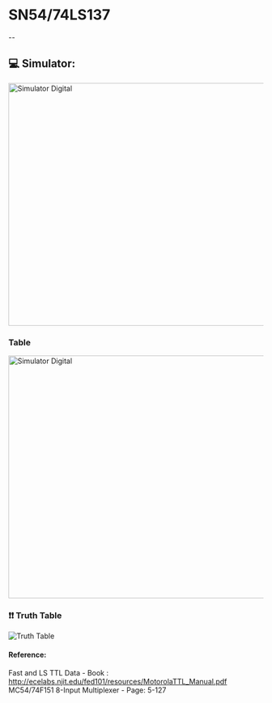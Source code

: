 # SN54/74LS137

--


## 💻 Simulator:

<img src="https://i.imgur.com/mc28K2R.png" alt="Simulator Digital" width="640px" height="480px">

### Table

<img src="https://i.imgur.com/LHvvb5X.png" alt="Simulator Digital" width="640px" height="480px">

### :exclamation::exclamation: Truth Table

<img src="https://i.imgur.com/Z3rsUtC.png" alt="Truth Table">


#### Reference:

Fast and LS TTL Data - Book : http://ecelabs.njit.edu/fed101/resources/MotorolaTTL_Manual.pdf
MC54/74F151 8-Input Multiplexer - Page: 5-127
